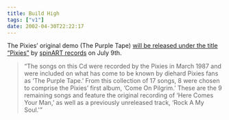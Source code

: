 ```yaml
---
title: Build High
tags: ["v1"]
date: 2002-04-30T22:22:17
---
```


The Pixies&#8217; original demo (The Purple Tape) [will be released under the title &#8220;Pixies&#8221;][1] by [spinART records][2] on July 9th.

> &#8220;The songs on this Cd were recorded by the Pixies in March 1987 and were included on what has come to be known by diehard Pixies fans as &#8216;The Purple Tape.&#8217; From this collection of 17 songs, 8 were chosen to comprise the Pixies&#8217; first album, &#8216;Come On Pilgrim.&#8217; These are the 9 remaining songs and feature the original recording of &#8216;Here Comes Your Man,&#8217; as well as a previously unreleased track, &#8216;Rock A My Soul.'&#8221;

[1]: http://www.pitchforkmedia.com/news/02-04/30.shtml "Pitchfork Media: Newswire Archive"
[2]: http://www.spinartrecords.com/ "spinART records website"
